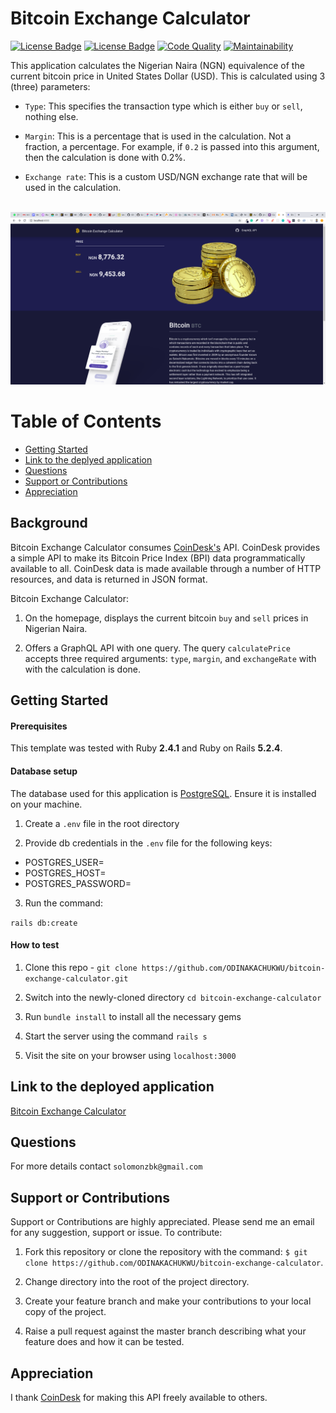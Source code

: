 # Bitcoin Exchange Calculator

[![License Badge](https://img.shields.io/badge/license-ISC-9cf.svg)](https://opensource.org/licenses/MIT)
[![License Badge](https://img.shields.io/badge/license-MIT-blue.svg)](https://opensource.org/licenses/MIT)
[![Code Quality](https://img.shields.io/badge/Protected_by-Hound-a873d1.svg)](https://houndci.com)
[![Maintainability](https://api.codeclimate.com/v1/badges/4f574e2b4be17a8f3cff/maintainability)](https://codeclimate.com/github/ODINAKACHUKWU/bitcoin-exchange-calculator/maintainability)

This application calculates the Nigerian Naira (NGN) equivalence of the current bitcoin price in United States Dollar (USD). This is calculated using 3 (three) parameters:

- `Type`: This specifies the transaction type which is either `buy` or `sell`, nothing else.

- `Margin`: This is a percentage that is used in the calculation. Not a fraction, a percentage. For example, if `0.2` is passed into this argument, then the calculation is done with 0.2%.

- `Exchange rate`: This is a custom USD/NGN exchange rate that will be used in the calculation.
  <br />
  <br />

<img width="1440" alt="BEC Homepage" src="./app/assets/images/homepage.png">

# Table of Contents

- [Getting Started](#Getting-Started "Goto Getting-Started")
- [Link to the deplyed application](#Link-to-the-deployed-application "Goto Link-to-the-deplyed-application")
- [Questions](#Questions "Goto Questions")
- [Support or Contributions](#Support-or-Contributions "Support-or-Contributions")
- [Appreciation](#Appreciation "Goto Appreciation")

## Background

Bitcoin Exchange Calculator consumes [CoinDesk's](https://www.coindesk.com/coindesk-api) API. CoinDesk provides a simple API to make its Bitcoin Price Index (BPI) data programmatically available to all. CoinDesk data is made available through a number of HTTP resources, and data is returned in JSON format.

Bitcoin Exchange Calculator:

1. On the homepage, displays the current bitcoin `buy` and `sell` prices in Nigerian Naira.

2. Offers a GraphQL API with one query. The query `calculatePrice` accepts three required arguments: `type`, `margin`, and `exchangeRate` with with the calculation is done.

## Getting Started

#### Prerequisites

This template was tested with Ruby **2.4.1** and Ruby on Rails **5.2.4**.

#### Database setup

The database used for this application is [PostgreSQL](https://www.postgresql.org/). Ensure it is installed on your machine.

1. Create a `.env` file in the root directory

2. Provide db credentials in the `.env` file for the following keys:

- POSTGRES_USER=
- POSTGRES_HOST=
- POSTGRES_PASSWORD=

3. Run the command:

`rails db:create`

#### How to test

1. Clone this repo - `git clone https://github.com/ODINAKACHUKWU/bitcoin-exchange-calculator.git`

2. Switch into the newly-cloned directory `cd bitcoin-exchange-calculator`

3. Run `bundle install` to install all the necessary gems

4. Start the server using the command `rails s`

5. Visit the site on your browser using `localhost:3000`

## Link to the deployed application

[Bitcoin Exchange Calculator](https://bitcoin-exchange-calculator.herokuapp.com)

## Questions

For more details contact `solomonzbk@gmail.com`

## Support or Contributions

Support or Contributions are highly appreciated. Please send me an email for any suggestion, support or issue. To contribute:

1. Fork this repository or clone the repository with the command:
   `$ git clone https://github.com/ODINAKACHUKWU/bitcoin-exchange-calculator`.

2. Change directory into the root of the project directory.

3. Create your feature branch and make your contributions to your local copy of the project.

4. Raise a pull request against the master branch describing what your feature does and how it can be tested.

## Appreciation

I thank [CoinDesk](https://www.coindesk.com/price/bitcoin) for making this API freely available to others.
